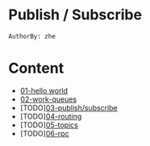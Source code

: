 Publish / Subscribe
===================
`AuthorBy: zhe`     

# Content

- [01-hello world](../01-hello-world)
- [02-work-queues](../02-work-queues)
- [TODO][03-publish/subscribe](../03-publish-subscribe)
- [TODO][04-routing](../04-routing)
- [TODO][05-topics](../05-topics)
- [TODO][06-rpc](../06-rpc)
